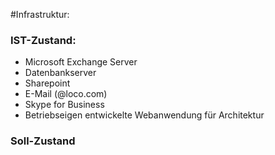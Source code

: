 #Infrastruktur:

### IST-Zustand:
- Microsoft Exchange Server
-	Datenbankserver
-	Sharepoint
-	E-Mail (@loco.com)
-	Skype for Business 
-	Betriebseigen entwickelte Webanwendung für Architektur

### Soll-Zustand

